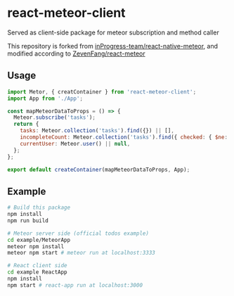 # react-meteor-client
Served as client-side package for meteor subscription and method caller

This repository is forked from [inProgress-team/react-native-meteor](https://github.com/inProgress-team/react-native-meteor), and modified according to [ZevenFang/react-meteor](https://github.com/ZevenFang/react-meteor)

## Usage
```javascript
import Metor, { creatContainer } from 'react-meteor-client';
import App from './App';

const mapMeteorDataToProps = () => {
  Meteor.subscribe('tasks');
  return {
    tasks: Meteor.collection('tasks').find({}) || [],
    incompleteCount: Meteor.collection('tasks').find({ checked: { $ne: true } }).length,
    currentUser: Meteor.user() || null,
  };
};

export default createContainer(mapMeteorDataToProps, App);
```


## Example
```bash
# Build this package
npm install
npm run build

# Meteor server side (official todos example)
cd example/MeteorApp
meteor npm install
meteor npm start # meteor run at localhost:3333

# React client side
cd example ReactApp
npm install
npm start # react-app run at localhost:3000
```
